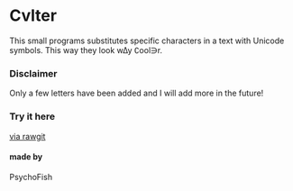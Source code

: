 # Cvlter
This small programs substitutes specific characters in a text with Unicode symbols.
This way they look w∆y ∁ool∋r.

### Disclaimer
Only a few letters have been added and I will add more in the future!

### Try it here
[via rawgit](https://rawgit.com/psychofisch/Cvlter/master/culter.html)

#### made by
PsychoFish
